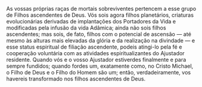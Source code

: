 ﻿As vossas próprias raças de mortais sobreviventes pertencem a esse grupo de Filhos ascendentes de Deus. Vós sois agora filhos planetários, criaturas evolucionárias derivadas de implantações dos Portadores da Vida e modificadas pela infusão da vida Adâmica; ainda não sois filhos ascendentes; mas sois, de fato, filhos com o potencial de ascensão — até mesmo às alturas mais elevadas da glória e da realização na divindade — e esse status espiritual de filiação ascendente, podeis atingi-lo pela fé e cooperação voluntária com as atividades espiritualizantes do Ajustador residente. Quando vós e o vosso Ajustador estiverdes finalmente e para sempre fundidos; quando fordes um, exatamente como, no Cristo Michael, o Filho de Deus e o Filho do Homem são um; então, verdadeiramente, vos havereis transformado nos filhos ascendentes de Deus.